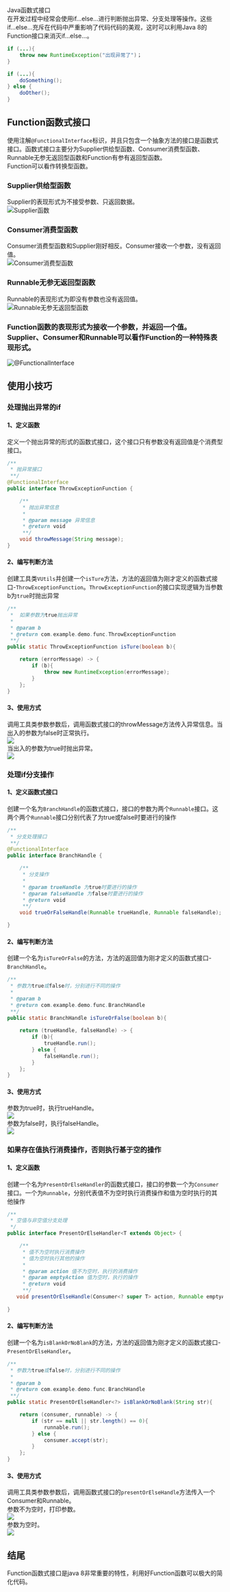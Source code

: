 Java函数式接口<br />在开发过程中经常会使用if...else...进行判断抛出异常、分支处理等操作。这些if...else...充斥在代码中严重影响了代码代码的美观，这时可以利用Java 8的Function接口来消灭if...else...。
```java
if (...){
	throw new RuntimeException("出现异常了")；
} 

if (...){
	doSomething();
} else {
	doOther();
}
```
<a name="k30mP"></a>
## Function函数式接口
使用注解`@FunctionalInterface`标识，并且只包含一个抽象方法的接口是函数式接口。函数式接口主要分为Supplier供给型函数、Consumer消费型函数、Runnable无参无返回型函数和Function有参有返回型函数。<br />Function可以看作转换型函数。
<a name="FliQB"></a>
### Supplier供给型函数
Supplier的表现形式为不接受参数、只返回数据。<br />![Supplier函数](https://cdn.nlark.com/yuque/0/2022/png/396745/1653630551485-2d6e64ef-05f4-4285-9b46-c920216ed648.png#clientId=u0411e914-86e0-4&from=paste&id=u130c345c&originHeight=700&originWidth=830&originalType=url&ratio=1&rotation=0&showTitle=true&status=done&style=none&taskId=u05a91a42-25b9-4459-a820-403e73882fa&title=Supplier%E5%87%BD%E6%95%B0 "Supplier函数")
<a name="GzLMe"></a>
### Consumer消费型函数
Consumer消费型函数和Supplier刚好相反。Consumer接收一个参数，没有返回值。<br />![Consumer消费型函数](https://cdn.nlark.com/yuque/0/2022/png/396745/1653630551541-297f6d37-2c8a-4f48-94bf-b6f065ac5b67.png#clientId=u0411e914-86e0-4&from=paste&id=u2a45e9c7&originHeight=992&originWidth=1080&originalType=url&ratio=1&rotation=0&showTitle=true&status=done&style=none&taskId=ub2d1086e-054b-4c14-b2b2-723196e6fe6&title=Consumer%E6%B6%88%E8%B4%B9%E5%9E%8B%E5%87%BD%E6%95%B0 "Consumer消费型函数")
<a name="ahx3D"></a>
### Runnable无参无返回型函数
Runnable的表现形式为即没有参数也没有返回值。<br />![Runnable无参无返回型函数](https://cdn.nlark.com/yuque/0/2022/png/396745/1653630551481-6999fcdd-ab42-410f-a88b-e380f05935d2.png#clientId=u0411e914-86e0-4&from=paste&id=u2fa1770c&originHeight=868&originWidth=1080&originalType=url&ratio=1&rotation=0&showTitle=true&status=done&style=none&taskId=u002d3e2a-fe36-4940-94fe-8c923026fd8&title=Runnable%E6%97%A0%E5%8F%82%E6%97%A0%E8%BF%94%E5%9B%9E%E5%9E%8B%E5%87%BD%E6%95%B0 "Runnable无参无返回型函数")
<a name="jlANw"></a>
### Function函数的表现形式为接收一个参数，并返回一个值。Supplier、Consumer和Runnable可以看作Function的一种特殊表现形式。
![@FunctionalInterface](https://cdn.nlark.com/yuque/0/2022/png/396745/1653630551544-57086e90-861b-464f-a206-93b35564eafd.png#clientId=u0411e914-86e0-4&from=paste&id=u967f20fe&originHeight=760&originWidth=1080&originalType=url&ratio=1&rotation=0&showTitle=true&status=done&style=none&taskId=u22ecce0c-5430-44c1-b421-1e47235085a&title=%40FunctionalInterface "@FunctionalInterface")
<a name="zr4S6"></a>
## 使用小技巧
<a name="N9Ngl"></a>
### 处理抛出异常的if
<a name="DSwTF"></a>
#### 1、定义函数
定义一个抛出异常的形式的函数式接口，这个接口只有参数没有返回值是个消费型接口。
```java
/**
 * 抛异常接口
 **/
@FunctionalInterface
public interface ThrowExceptionFunction {

    /**
     * 抛出异常信息
     *
     * @param message 异常信息
     * @return void
     **/
    void throwMessage(String message);
}
```
<a name="ttx0B"></a>
#### 2、编写判断方法
创建工具类`VUtils`并创建一个`isTure`方法，方法的返回值为刚才定义的函数式接口-`ThrowExceptionFunction`。`ThrowExceptionFunction`的接口实现逻辑为当参数b为`true`时抛出异常
```java
/**
 *  如果参数为true抛出异常
 * 
 * @param b 
 * @return com.example.demo.func.ThrowExceptionFunction
 **/
public static ThrowExceptionFunction isTure(boolean b){

    return (errorMessage) -> {
        if (b){
            throw new RuntimeException(errorMessage);
        }
    };
}
```
<a name="oXlPT"></a>
#### 3、使用方式
调用工具类参数参数后，调用函数式接口的throwMessage方法传入异常信息。当出入的参数为false时正常执行。<br />![](https://cdn.nlark.com/yuque/0/2022/png/396745/1653630551882-d7ccd36f-939b-4dc7-8238-8f4787c35531.png#clientId=u0411e914-86e0-4&from=paste&id=ud5b918bf&originHeight=600&originWidth=1080&originalType=url&ratio=1&rotation=0&showTitle=false&status=done&style=none&taskId=u5a025c93-1caf-40db-bb3b-1f80a4e6362&title=)<br />当出入的参数为true时抛出异常。<br />![](https://cdn.nlark.com/yuque/0/2022/png/396745/1653630551930-c01c2b77-e4f7-4836-9a4a-af308f398a19.png#clientId=u0411e914-86e0-4&from=paste&id=u27473031&originHeight=448&originWidth=1080&originalType=url&ratio=1&rotation=0&showTitle=false&status=done&style=none&taskId=ue51c1740-9c54-4955-96fa-83740f402e1&title=)
<a name="QBKOH"></a>
### 处理if分支操作
<a name="akYct"></a>
#### 1、定义函数式接口
创建一个名为`BranchHandle`的函数式接口，接口的参数为两个`Runnable`接口。这两个两个`Runnable`接口分别代表了为true或false时要进行的操作
```java
/**
 * 分支处理接口
 **/
@FunctionalInterface
public interface BranchHandle {

    /**
     * 分支操作
     *
     * @param trueHandle 为true时要进行的操作
     * @param falseHandle 为false时要进行的操作
     * @return void
     **/
    void trueOrFalseHandle(Runnable trueHandle, Runnable falseHandle);

}
```
<a name="a9gdM"></a>
#### 2、编写判断方法
创建一个名为`isTureOrFalse`的方法，方法的返回值为刚才定义的函数式接口-`BranchHandle`。
```java
/**
 * 参数为true或false时，分别进行不同的操作 
 * 
 * @param b 
 * @return com.example.demo.func.BranchHandle     
 **/
public static BranchHandle isTureOrFalse(boolean b){
    
    return (trueHandle, falseHandle) -> {
        if (b){
            trueHandle.run();
        } else {
            falseHandle.run();
        }
    };
}
```
<a name="wqLUS"></a>
#### 3、使用方式
参数为true时，执行trueHandle。<br />![](https://cdn.nlark.com/yuque/0/2022/png/396745/1653630551999-b0cc10bb-db39-4ed5-aeff-079e08548288.png#clientId=u0411e914-86e0-4&from=paste&id=u60b90232&originHeight=851&originWidth=1080&originalType=url&ratio=1&rotation=0&showTitle=false&status=done&style=none&taskId=ue315f2fb-4c57-45cd-bbdb-a14059fbf8f&title=)<br />参数为false时，执行falseHandle。<br />![](https://cdn.nlark.com/yuque/0/2022/png/396745/1653630552127-ac220818-f17e-4a80-aba2-fb41b4e102f8.png#clientId=u0411e914-86e0-4&from=paste&id=u169f7420&originHeight=697&originWidth=1080&originalType=url&ratio=1&rotation=0&showTitle=false&status=done&style=none&taskId=u630b3f99-1eec-466e-9747-bd6640fbb97&title=)
<a name="dwfGU"></a>
### 如果存在值执行消费操作，否则执行基于空的操作
<a name="pEath"></a>
#### 1、定义函数
创建一个名为`PresentOrElseHandler`的函数式接口，接口的参数一个为`Consumer`接口。一个为`Runnable`，分别代表值不为空时执行消费操作和值为空时执行的其他操作
```java
/**
 * 空值与非空值分支处理
 */
public interface PresentOrElseHandler<T extends Object> {

    /**
     * 值不为空时执行消费操作
     * 值为空时执行其他的操作
     * 
     * @param action 值不为空时，执行的消费操作
     * @param emptyAction 值为空时，执行的操作
     * @return void    
     **/
   void presentOrElseHandle(Consumer<? super T> action, Runnable emptyAction);
   
}
```
<a name="izGZC"></a>
#### 2、编写判断方法
创建一个名为`isBlankOrNoBlank`的方法，方法的返回值为刚才定义的函数式接口-`PresentOrElseHandler`。
```java
/**
 * 参数为true或false时，分别进行不同的操作
 *
 * @param b
 * @return com.example.demo.func.BranchHandle
 **/
public static PresentOrElseHandler<?> isBlankOrNoBlank(String str){

    return (consumer, runnable) -> {
        if (str == null || str.length() == 0){
            runnable.run();
        } else {
            consumer.accept(str);
        }
    };
}
```
<a name="Kx6c5"></a>
#### 3、使用方式
调用工具类参数参数后，调用函数式接口的`presentOrElseHandle`方法传入一个Consumer和Runnable。<br />参数不为空时，打印参数。<br />![](https://cdn.nlark.com/yuque/0/2022/png/396745/1653630552213-e3cea1f9-fd23-405c-93fa-4fce7a4f08af.png#clientId=u0411e914-86e0-4&from=paste&id=u3875628b&originHeight=541&originWidth=1080&originalType=url&ratio=1&rotation=0&showTitle=false&status=done&style=none&taskId=u6bde2b7f-1b8d-4914-9395-2b910140108&title=)<br />参数为空时。<br />![](https://cdn.nlark.com/yuque/0/2022/png/396745/1653630552257-322a6445-b3bc-44f7-9614-98540543af9c.png#clientId=u0411e914-86e0-4&from=paste&id=ua0b43743&originHeight=585&originWidth=1080&originalType=url&ratio=1&rotation=0&showTitle=false&status=done&style=none&taskId=u3b48d73f-40f9-4a1e-a281-faad6cc1b17&title=)
<a name="P4aUv"></a>
## 结尾
Function函数式接口是java 8非常重要的特性，利用好Function函数可以极大的简化代码。
